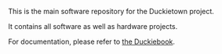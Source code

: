 This is the main software repository for the Duckietown project.

It contains all software as well as hardware projects.

For documentation, please refer to [the Duckiebook][duckiebook].

[duckiebook]: http://book.duckietown.org/
